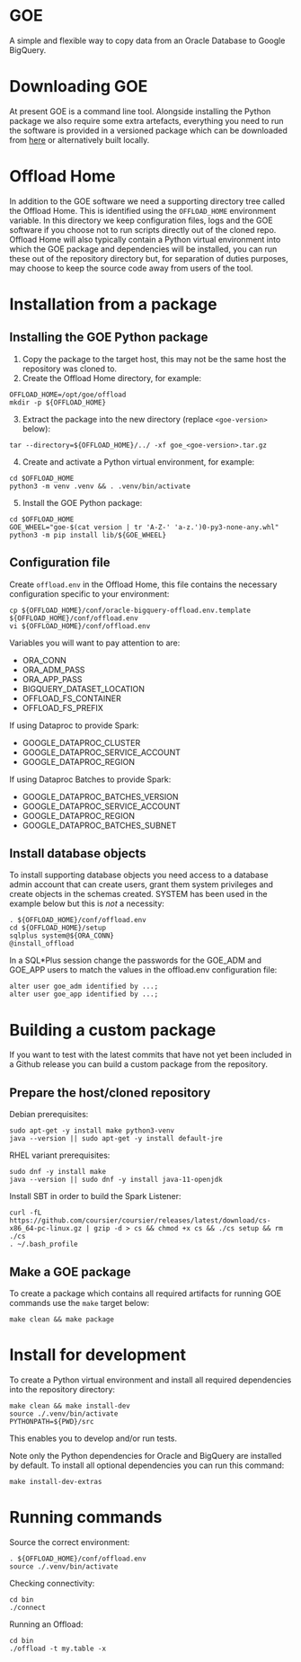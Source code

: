 # GOE
A simple and flexible way to copy data from an Oracle Database to Google BigQuery.

# Downloading GOE
At present GOE is a command line tool. Alongside installing the Python package we also require some extra artefacts, everything you need to run the software is provided in a versioned package which can be downloaded from [here](https://github.com/gluent/goe/releases) or alternatively built locally.

# Offload Home
In addition to the GOE software we need a supporting directory tree called the Offload Home. This is identified using the `OFFLOAD_HOME` environment variable. In this directory we keep configuration files, logs and the GOE software if you choose not to run scripts directly out of the cloned repo. Offload Home will also typically contain a Python virtual environment into which the GOE package and dependencies will be installed, you can run these out of the repository directory but, for separation of duties purposes, may choose to keep the source code away from users of the tool.

# Installation from a package

## Installing the GOE Python package
1) Copy the package to the target host, this may not be the same host the repository was cloned to.
2) Create the Offload Home directory, for example:
```
OFFLOAD_HOME=/opt/goe/offload
mkdir -p ${OFFLOAD_HOME}
```
3) Extract the package into the new directory (replace `<goe-version>` below):
```
tar --directory=${OFFLOAD_HOME}/../ -xf goe_<goe-version>.tar.gz
```
4) Create and activate a Python virtual environment, for example:
```
cd $OFFLOAD_HOME
python3 -m venv .venv && . .venv/bin/activate
```
5) Install the GOE Python package:
```
cd $OFFLOAD_HOME
GOE_WHEEL="goe-$(cat version | tr 'A-Z-' 'a-z.')0-py3-none-any.whl"
python3 -m pip install lib/${GOE_WHEEL}
```

## Configuration file
Create `offload.env` in the Offload Home, this file contains the necessary configuration specific to your environment:
```
cp ${OFFLOAD_HOME}/conf/oracle-bigquery-offload.env.template ${OFFLOAD_HOME}/conf/offload.env
vi ${OFFLOAD_HOME}/conf/offload.env
```

Variables you will want to pay attention to are:

- ORA_CONN
- ORA_ADM_PASS
- ORA_APP_PASS
- BIGQUERY_DATASET_LOCATION
- OFFLOAD_FS_CONTAINER
- OFFLOAD_FS_PREFIX

If using Dataproc to provide Spark:
- GOOGLE_DATAPROC_CLUSTER
- GOOGLE_DATAPROC_SERVICE_ACCOUNT
- GOOGLE_DATAPROC_REGION

If using Dataproc Batches to provide Spark:
- GOOGLE_DATAPROC_BATCHES_VERSION
- GOOGLE_DATAPROC_SERVICE_ACCOUNT
- GOOGLE_DATAPROC_REGION
- GOOGLE_DATAPROC_BATCHES_SUBNET

## Install database objects
To install supporting database objects you need access to a database admin account that can create users, grant them system privileges and create objects in the schemas created. SYSTEM has been used in the example below but this is *not* a necessity:
```
. ${OFFLOAD_HOME}/conf/offload.env
cd ${OFFLOAD_HOME}/setup
sqlplus system@${ORA_CONN}
@install_offload
```

In a SQL*Plus session change the passwords for the GOE_ADM and GOE_APP users to match the values in the offload.env configuration file:
```
alter user goe_adm identified by ...;
alter user goe_app identified by ...;
```

# Building a custom package

If you want to test with the latest commits that have not yet been included in a Github release you can build a custom package from the repository.

## Prepare the host/cloned repository
Debian prerequisites:
```
sudo apt-get -y install make python3-venv
java --version || sudo apt-get -y install default-jre
```

RHEL variant prerequisites:
```
sudo dnf -y install make
java --version || sudo dnf -y install java-11-openjdk
```

Install SBT in order to build the Spark Listener:
```
curl -fL https://github.com/coursier/coursier/releases/latest/download/cs-x86_64-pc-linux.gz | gzip -d > cs && chmod +x cs && ./cs setup && rm ./cs
. ~/.bash_profile
```

## Make a GOE package
To create a package which contains all required artifacts for running GOE commands use the `make` target below:
```
make clean && make package
```

# Install for development
To create a Python virtual environment and install all required dependencies into the repository directory:
```
make clean && make install-dev
source ./.venv/bin/activate
PYTHONPATH=${PWD}/src
```

This enables you to develop and/or run tests.

Note only the Python dependencies for Oracle and BigQuery are installed by default. To install all optional dependencies you can run this command:
```
make install-dev-extras
```

# Running commands
Source the correct environment:
```
. ${OFFLOAD_HOME}/conf/offload.env
source ./.venv/bin/activate
```

Checking connectivity:
```
cd bin
./connect
```

Running an Offload:
```
cd bin
./offload -t my.table -x
```